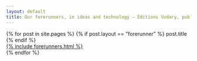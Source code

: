 ```yaml
---
layout: default
title: Our forerunners, in ideas and technology — Éditions Vodary, publisher in Paris
---
```


<div class="gallery">
	{% for post in site.pages %}
	        {% if post.layout == "forerunner" %}
			post.title
		{% endif %}
		<div class="item">
			<a class="item-inner" href="{{ post.url }}">
				  {% include forerunners.html %}
			</a>
		</div>
	{% endfor %}
</div>


